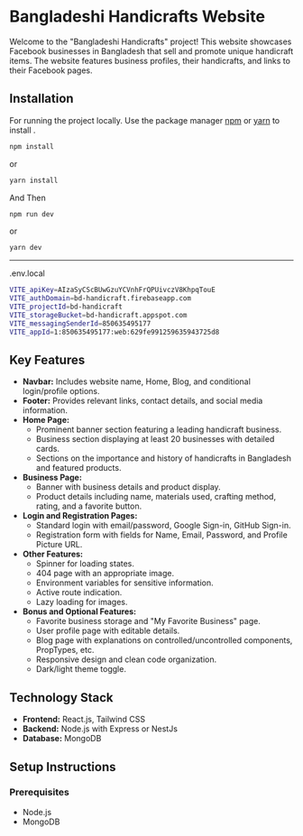 # Bangladeshi Handicrafts Website

Welcome to the "Bangladeshi Handicrafts" project! This website showcases Facebook businesses in Bangladesh that sell and promote unique handicraft items. The website features business profiles, their handicrafts, and links to their Facebook pages.

## Installation
For running the project locally.
Use the package manager [npm](https://www.npmjs.com/) or [yarn](https://yarnpkg.com/) to install .

```bash
npm install
```
or
```bash
yarn install
```
And Then

```bash
npm run dev
```
or
```bash
yarn dev
```
---
.env.local
```bash
VITE_apiKey=AIzaSyCScBUwGzuYCVnhFrQPUivczV8KhpqTouE
VITE_authDomain=bd-handicraft.firebaseapp.com
VITE_projectId=bd-handicraft
VITE_storageBucket=bd-handicraft.appspot.com
VITE_messagingSenderId=850635495177
VITE_appId=1:850635495177:web:629fe991259635943725d8

```
## Key Features

- **Navbar:** Includes website name, Home, Blog, and conditional login/profile options.
- **Footer:** Provides relevant links, contact details, and social media information.
- **Home Page:**
  - Prominent banner section featuring a leading handicraft business.
  - Business section displaying at least 20 businesses with detailed cards.
  - Sections on the importance and history of handicrafts in Bangladesh and featured products.
- **Business Page:**
  - Banner with business details and product display.
  - Product details including name, materials used, crafting method, rating, and a favorite button.
- **Login and Registration Pages:**
  - Standard login with email/password, Google Sign-in, GitHub Sign-in.
  - Registration form with fields for Name, Email, Password, and Profile Picture URL.
- **Other Features:**
  - Spinner for loading states.
  - 404 page with an appropriate image.
  - Environment variables for sensitive information.
  - Active route indication.
  - Lazy loading for images.
- **Bonus and Optional Features:**
  - Favorite business storage and "My Favorite Business" page.
  - User profile page with editable details.
  - Blog page with explanations on controlled/uncontrolled components, PropTypes, etc.
  - Responsive design and clean code organization.
  - Dark/light theme toggle.

## Technology Stack

- **Frontend:** React.js, Tailwind CSS
- **Backend:** Node.js with Express or NestJs
- **Database:** MongoDB

## Setup Instructions

### Prerequisites

- Node.js
- MongoDB
